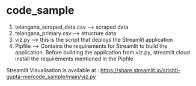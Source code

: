 # code_sample

1. telangana_scraped_data.csv --> scraped data
2. telangana_primary.csv --> structure data
3. viz.py --> this is the script that deploys the Streamlit application 
4. Pipfile --> Contains the requirements for Streamlit to build the application. Before building the application from viz.py, streamlit cloud install the requirements mentioned in the Pipfile

Streamlit Visualisation is available at : https://share.streamlit.io/srishti-gupta-me/code_sample/main/viz.py
